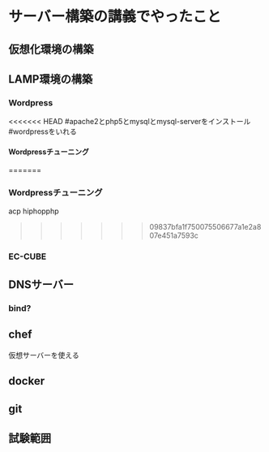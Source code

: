 サーバー構築の講義でやったこと
==================================

## 仮想化環境の構築

## LAMP環境の構築

### Wordpress
<<<<<<< HEAD
#apache2とphp5とmysqlとmysql-serverをインストール
#wordpressをいれる
#### Wordpressチューニング

=======

### Wordpressチューニング
acp
hiphopphp
>>>>>>> 09837bfa1f750075506677a1e2a807e451a7593c
### EC-CUBE

## DNSサーバー

### bind?

## chef
仮想サーバーを使える
## docker

## git

## 試験範囲

